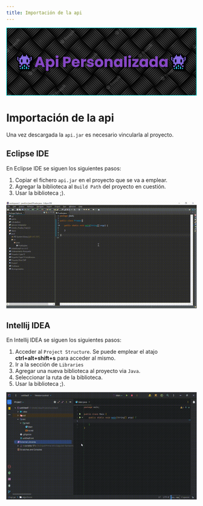 ```yaml
---
title: Importación de la api
---
```


![a](/images/banner.png)

# Importación de la api

Una vez descargada la `api.jar` es necesario vincularla al proyecto.

## Eclipse IDE

En Eclipse IDE se siguen los siguientes pasos:

1. Copiar el fichero `api.jar` en el proyecto que se va a emplear.
2. Agregar la biblioteca al `Build Path` del proyecto en cuestión.
3. Usar la biblioteca ;).

![a](/gifs/importacion-eclipse.gif)

## Intellij IDEA

En Intellij IDEA se siguen los siguientes pasos:

1. Acceder al `Project Structure`. Se puede emplear el atajo **ctrl+alt+shift+s** para acceder al mismo.
2. Ir a la sección de `Libraries`
3. Agregar una nueva biblioteca al proyecto via `Java`.
4. Seleccionar la ruta de la biblioteca.
5. Usar la biblioteca ;).

![a](/gifs/importacion-intellij.gif)
